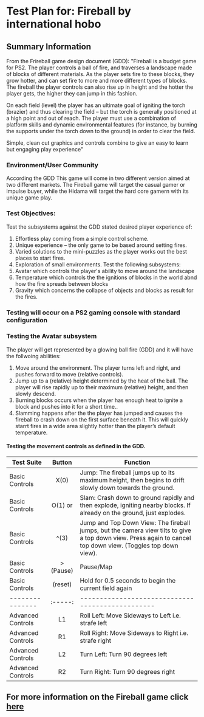 
# Test Plan for: Fireball by international hobo

## Summary Information
From the Frireball game design document (GDD): "Fireball is a budget game for PS2. The player controls a ball of fire, and traverses a landscape made of blocks of different materials. As the player sets fire to these blocks, they grow hotter, and can set fire to more and more different types of blocks. The fireball the player controls can also rise up in height and the hotter the player gets, the higher they can jump in this fashion.

On each field (level) the player has an ultimate goal of igniting the torch (brazier) and thus clearing the field – but the torch is generally positioned at a high point and out of reach. The player must use a combination of platform skills and dynamic environmental features (for instance, by burning the supports under the torch down to the ground) in order to clear the field.

Simple, clean cut graphics and controls combine to give an easy to learn but engaging play experience"

### Environment/User Community
According the GDD This game will come in two different version aimed at two different markets.  The Fireball game will target the casual gamer or impulse buyer, while the Hidama will target the hard core gamern with its unique game play.

### Test Objectives:
Test the subsystems against the GDD stated desired player experience of:
1.  Effortless play coming from a simple control scheme.
2.  Unique experience – the only game to be based around setting fires.
3.  Varied solutions to the mini-puzzles as the player works out the best places to start fires.
4.  Exploration of small environments.
Test the following subsystems:
1.  Avatar which controls the player's ability to move around the landscape
2.  Temperature which controls the the ignitions of blocks in the world abnd how the fire spreads between blocks
3.  Gravity which concerns the collapse of objects and blocks as result for the fires.

### Testing will occur on a PS2 gaming console with standard configuration
### Testing the Avatar subsystem
The player will get represented by a glowing ball fire (GDD) and it will have the follwoing abilities:
1.  Move around the environment. The player turns left and right, and pushes forward to move (relative controls).
2.  Jump up to a (relative) height determined by the heat of the ball. The player will rise rapidly up to their maximum (relative) height, and then slowly descend.
3.  Burning blocks occurs when the player has enough heat to ignite a block and pushes into it for a short time..
4.  Slamming happens after the the player has jumped and causes the fireball to crash down on the first surface beneath it.  This will quickly starrt fires in a wide area slightly hotter than the player’s default temperature.
#### Testing the movement controls as defined in the GDD.
|Test Suite     |Button    |Function                                               |
|---------------|:--------:|-------------------------------------------------------|
|Basic Controls |X(0)   |Jump: The fireball jumps up to its maximum height, then begins to drift slowly down towards the ground.|
|Basic Controls |O(1) or [](2)|Slam: Crash down to ground rapidly and then explode, igniting nearby blocks. If already on the ground, just explodes. |
|Basic Controls | ^(3) |Jump and Top Down View: The fireball jumps, but the camera view tilts to give a top down view. Press again to cancel top down view. (Toggles top down view). |
|Basic Controls | > (Pause)| Pause/Map |
|Basic Controls | (reset) | Hold for 0.5 seconds to begin the current field again |
|---------------|:-----:|------------------------------------------------|
|Advanced Controls | L1 |Roll Left: Move Sideways to Left i.e. strafe left |
|Advanced Controls | R1 |Roll Right: Move Sideways to Right i.e. strafe right |
|Advanced Controls | L2 |Turn Left: Turn 90 degrees left |
|Advanced Controls | R2 |Turn Right: Turn 90 degrees right |


## For more information on the Fireball game click [here](https://www.gamasutra.com/view/feature/130127/design_document_play_with_fire.php)
